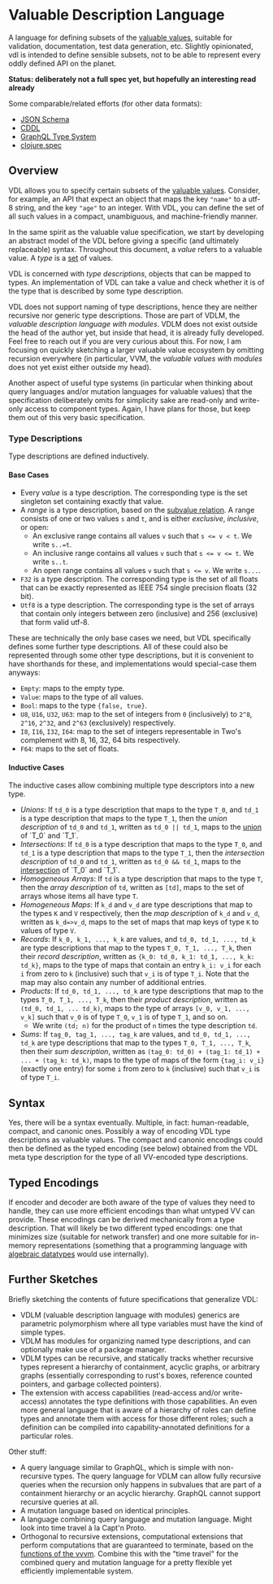 # Valuable Description Language

A language for defining subsets of the [valuable values](https://github.com/AljoschaMeyer/valuable-value), suitable for validation, documentation, test data generation, etc. Slightly opinionated, vdl is intended to define sensible subsets, not to be able to represent every oddly defined API on the planet.

**Status: deliberately not a full spec yet, but hopefully an interesting read already**

Some comparable/related efforts (for other data formats):

- [JSON Schema](https://json-schema.org/)
- [CDDL](https://datatracker.ietf.org/doc/html/rfc8610)
- [GraphQL Type System](https://spec.graphql.org/October2021/#sec-Type-System)
- [clojure.spec](https://clojure.org/guides/spec)

## Overview

VDL allows you to specify certain subsets of the [valuable values](https://github.com/AljoschaMeyer/valuable-value). Consider, for example, an API that expect an object that maps the key `"name"` to a utf-8 string, and the key `"age"` to an integer. With VDL, you can define the set of all such values in a compact, unambiguous, and machine-friendly manner.

In the same spirit as the valuable value specification, we start by developing an abstract model of the VDL before giving a specific (and ultimately replaceable) syntax. Throughout this document, a *value* refers to a valuable value. A *type* is a [set](https://en.wikipedia.org/wiki/Set_(mathematics)) of values.

VDL is concerned with *type descriptions*, objects that can be mapped to types. An implementation of VDL can take a value and check whether it is of the type that is described by some type description.

VDL does not support naming of type descriptions, hence they are neither recursive nor generic type descriptions. Those are part of VDLM, the *valuable description language with modules*. VDLM does not exist outside the head of the author yet, but inside that head, it is already fully developed. Feel free to reach out if you are very curious about this. For now, I am focusing on quickly sketching a larger valuable value ecosystem by omitting recursion everywhere (in particular, VVM, the *valuable values with modules* does not yet exist either outside my head).

Another aspect of useful type systems (in particular when thinking about query languages and/or mutation languages for valuable values) that the specification deliberately omits for simplicity sake are read-only and write-only access to component types. Again, I have plans for those, but keep them out of this very basic specification.

### Type Descriptions

Type descriptions are defined inductively.

#### Base Cases

- Every *value* is a type description. The corresponding type is the set singleton set containing exactly that value.
- A *range* is a type description, based on the [subvalue relation](https://github.com/AljoschaMeyer/valuable-value#subvalues). A range consists of one or two values `s` and `t`, and is either *exclusive*, *inclusive*, or open:
  - An exclusive range contains all values `v` such that `s <= v < t`. We write `s..=t`.
  - An inclusive range contains all values `v` such that `s <= v <= t`. We write `s..t`.
  - An open range contains all values `v` such that `s <= v`. We write `s...`.
- `F32` is a type description. The corresponding type is the set of all floats that can be exactly represented as IEEE 754 single precision floats (32 bit).
- `Utf8` is a type description. The corresponding type is the set of arrays that contain only integers between zero (inclusive) and 256 (exclusive) that form valid utf-8.

These are technically the only base cases we need, but VDL specifically defines some further type descriptions. All of these could also be represented through some other type descriptions, but it is convenient to have shorthands for these, and implementations would special-case them anyways:

- `Empty`: maps to the empty type.
- `Value`: maps to the type of all values.
- `Bool`: maps to the type `{false, true}`.
- `U8`, `U16`, `U32`, `U63`: map to the set of integers from `0` (inclusively) to `2^8`, `2^16`, `2^32`, and `2^63` (exclusively) respectively.
- `I8`, `I16`, `I32`, `I64`: map to the set of integers representable in Two's complement with 8, 16, 32, 64 bits respectively.
- `F64`: maps to the set of floats.

#### Inductive Cases

The inductive cases allow combining multiple type descriptors into a new type.

- *Unions*: If `td_0` is a type description that maps to the type `T_0`, and `td_1` is a type description that maps to the type `T_1`, then the *union description* of `td_0` and `td_1`, written as `td_0 || td_1`, maps to the [union](https://en.wikipedia.org/wiki/Union_(set_theory)) of `T_0` and `T_1`.
- *Intersections*: If `td_0` is a type description that maps to the type `T_0`, and `td_1` is a type description that maps to the type `T_1`, then the *intersection description* of `td_0` and `td_1`, written as `td_0 && td_1`, maps to the [intersection](https://en.wikipedia.org/wiki/Intersection_(set_theory)) of `T_0` and `T_1`.
- *Homogeneous Arrays*: If `td` is a type description that maps to the type `T`, then the *array description* of `td`, written as `[td]`, maps to the set of arrays whose items all have type `T`.
- *Homogeneous Maps*: If `k_d` and `v_d` are type descriptions that map to the types `K` and `V` respectively, then the *map description* of `k_d` and `v_d`, written as `k_d=>v_d`, maps to the set of maps that map keys of type `K` to values of type `V`.
- *Records*: If `k_0, k_1, ..., k_k` are values, and `td_0, td_1, ..., td_k` are type descriptions that map to the types `T_0, T_1, ..., T_k`, then their *record description*, written as `{k_0: td_0, k_1: td_1, ..., k_k: td_k}`, maps to the type of maps that contain an entry `k_i: v_i` for each `i` from zero to `k` (inclusive) such that `v_i` is of type `T_i`. Note that the map may also contain any number of additional entries.
- *Products*: If `td_0, td_1, ..., td_k` are type descriptions that map to the types `T_0, T_1, ..., T_k`, then their *product description*, written as `(td_0, td_1, ... td_k)`, maps to the type of arrays `[v_0, v_1, ..., v_k]` such that `v_0` is of type `T_0`, `v_1` is of type `T_1`, and so on.
  - We write `(td; n)` for the product of `n` times the type description `td`.
- *Sums*: If `tag_0, tag_1, ..., tag_k` are values, and `td_0, td_1, ..., td_k` are type descriptions that map to the types `T_0, T_1, ..., T_k`, then their *sum description*, written as `(tag_0: td_0) + (tag_1: td_1) + ... + (tag_k: td_k)`, maps to the type of maps of the form `{tag_i: v_i}` (exactly one entry) for some `i` from zero to `k` (inclusive) such that `v_i` is of type `T_i`.

## Syntax

Yes, there will be a syntax eventually. Multiple, in fact: human-readable, compact, and canonic ones. Possibly a way of encoding VDL type descriptions as valuable values. The compact and canonic encodings could then be defined as the typed encoding (see below) obtained from the VDL meta type description for the type of all VV-encoded type descriptions.

## Typed Encodings

If encoder and decoder are both aware of the type of values they need to handle, they can use more efficient encodings than what untyped VV can provide. These encodings can be derived mechanically from a type description. That will likely be two different typed encodings: one that minimizes size (suitable for network transfer) and one more suitable for in-memory representations (something that a programming language with [algebraic datatypes](https://en.wikipedia.org/wiki/Algebraic_data_type) would use internally).

## Further Sketches

Briefly sketching the contents of future specifications that generalize VDL:

- VDLM (valuable description language with modules) generics are parametric polymorphism where all type variables must have the kind of simple types.
- VDLM has modules for organizing named type descriptions, and can optionally make use of a package manager.
- VDLM types can be recursive, and statically tracks whether recursive types represent a hierarchy of containment, acyclic graphs, or arbitrary graphs (essentially corresponding to rust's boxes, reference counted pointers, and garbage collected pointers).
- The extension with access capabilities (read-access and/or write-access) annotates the type definitions with those capabilities. An even more general language that is aware of a hierarchy of roles can define types and annotate them with access for those different roles; such a definition can be compiled into capability-annotated definitions for a particular roles.

Other stuff:

- A query language similar to GraphQL, which is simple with non-recursive types. The query language for VDLM can allow fully recursive queries when the recursion only happens in subvalues that are part of a containment hierarchy or an acyclic hierarchy. GraphQL cannot support recursive queries at all.
- A mutation language based on identical principles.
- A language combining query language and mutation language. Might look into time travel à la Capt'n Proto.
- Orthogonal to recursive extensions, computational extensions that perform computations that are guaranteed to terminate, based on the [functions of the vvvm](https://github.com/AljoschaMeyer/vvvm#built-in-functions). Combine this with the "time travel" for the combined query and mutation language for a pretty flexible yet efficiently implementable system.
